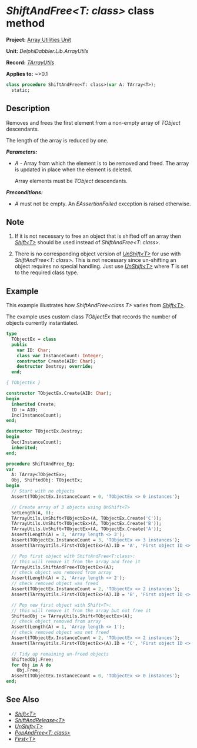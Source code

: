 # _ShiftAndFree\<T: class\>_ class method

**Project:** [Array Utilities Unit](../API.md)

**Unit:** _DelphiDabbler.Lib.ArrayUtils_

**Record:** [_TArrayUtils_](./TArrayUtils.md)

**Applies to:** ~>0.1

```pascal
class procedure ShiftAndFree<T: class>(var A: TArray<T>);
  static;
```

## Description

Removes and frees the first element from a non-empty array of _TObject_ descendants. 

The length of the array is reduced by one.

***Parameters:***

* _A_ - Array from which the element is to be removed and freed. The array is updated in place when the element is deleted.

    Array elements must be _TObject_ descendants.

***Preconditions:***

* _A_ must not be empty. An _EAssertionFailed_ exception is raised otherwise.

## Note

1. If it is not necessary to free an object that is shifted off an array then [_Shift\<T\>_](./TArrayUtils-Shift.md) should be used instead of _ShiftAndFree\<T: class\>_.

2. There is no corresponding object version of [_UnShift\<T\>_](./TArrayUtils-UnShift.md) for use with _ShiftAndFree\<T: class\>_. This is not necessary since un-shifting an object requires no special handling. Just use [_UnShift\<T\>_](./TArrayUtils-UnShift.md) where _T_ is set to the required class type.

## Example

This example illustrates how _ShiftAndFree\<class T\>_ varies from [_Shift\<T\>_](./TArrayUtils-Shift.md).

The example uses custom class _TObjectEx_ that records the number of objects currently instantiated.

```pascal
type
  TObjectEx = class
  public
    var ID: Char;
    class var InstanceCount: Integer;
    constructor Create(AID: Char);
    destructor Destroy; override;
  end;

{ TObjectEx }

constructor TObjectEx.Create(AID: Char);
begin
  inherited Create;
  ID := AID;
  Inc(InstanceCount);
end;

destructor TObjectEx.Destroy;
begin
  Dec(InstanceCount);
  inherited;
end;

procedure ShiftAndFree_Eg;
var
  A: TArray<TObjectEx>;
  Obj, ShiftedObj: TObjectEx;
begin
  // Start with no objects
  Assert(TObjectEx.InstanceCount = 0, 'TObjectEx <> 0 instances');

  // Create array of 3 objects using UnShift<T>
  SetLength(A, 0);
  TArrayUtils.UnShift<TObjectEx>(A, TObjectEx.Create('C'));
  TArrayUtils.UnShift<TObjectEx>(A, TObjectEx.Create('B'));
  TArrayUtils.UnShift<TObjectEx>(A, TObjectEx.Create('A'));
  Assert(Length(A) = 3, 'Array length <> 3');
  Assert(TObjectEx.InstanceCount = 3, 'TObjectEx <> 3 instances');
  Assert(TArrayUtils.First<TObjectEx>(A).ID = 'A', 'First object ID <> A');

  // Pop first object with ShiftAndFree<T:class>:
  // this will remove it from the array and free it
  TArrayUtils.ShiftAndFree<TObjectEx>(A);
  // check object was removed from array
  Assert(Length(A) = 2, 'Array length <> 2');
  // check removed object was freed
  Assert(TObjectEx.InstanceCount = 2, 'TObjectEx <> 2 instances');
  Assert(TArrayUtils.First<TObjectEx>(A).ID = 'B', 'First object ID <> B');

  // Pop new first object with Shift<T>:
  // this will remove it from the array but not free it
  ShiftedObj := TArrayUtils.Shift<TObjectEx>(A);
  // check object removed from array
  Assert(Length(A) = 1, 'Array length <> 1');
  // check removed object was not freed
  Assert(TObjectEx.InstanceCount = 2, 'TObjectEx <> 2 instances');
  Assert(TArrayUtils.First<TObjectEx>(A).ID = 'C', 'First object ID <> C');

  // Tidy up remaining un-freed objects
  ShiftedObj.Free;
  for Obj in A do
    Obj.Free;
  Assert(TObjectEx.InstanceCount = 0, 'TObjectEx <> 0 instances');
end;
```

## See Also

* [_Shift\<T\>_](./TArrayUtils-Shift.md)
* [_ShiftAndRelease\<T\>_](./TArrayUtils-ShiftAndRelease.md)
* [_UnShift\<T\>_](./TArrayUtils-UnShift.md)
* [_PopAndFree\<T: class\>_](./TArrayUtils-PopAndFree.md)
* [_First\<T\>_](./TArrayUtils-First.md)
